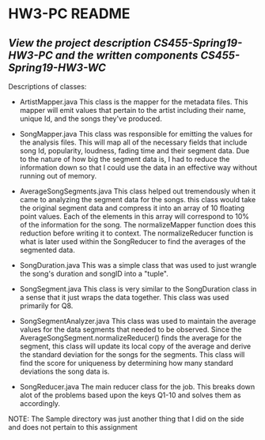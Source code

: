 # HW3-PC README

## *View the project description CS455-Spring19-HW3-PC and the written components CS455-Spring19-HW3-WC*

Descriptions of classes:
* ArtistMapper.java
        This class is the mapper for the metadata files. This mapper will emit values that pertain to the artist
        including their name, unique Id, and the songs they've produced.

* SongMapper.java
        This class was responsible for emitting the values for the analysis files. This will map all of the necessary
        fields that include song Id, popularity, loudness, fading time and their segment data.  Due to the nature of how big the segment data
        is, I had to reduce the information down so that I could use the data in an effective way without running out of memory.

* AverageSongSegments.java
        This class helped out tremendously when it came to analyzing the segment data for the songs.  this class would take the original
        segment data and compress it into an array of 10 floating point values.  Each of the elements in this array will correspond
        to 10% of the information for the song. The normalizeMapper function does this reduction before writing it to context.
        The normalizeReducer function is what is later used within the SongReducer to find the averages of the segmented data.

* SongDuration.java
        This was a simple class that was used to just wrangle the song's duration and songID into a "tuple".

* SongSegment.java
        This class is very similar to the SongDuration class in a sense that it just wraps the data together.  This class
        was used primarily for Q8.

* SongSegmentAnalyzer.java
        This class was used to maintain the average values for the data segments that needed to be observed.  Since the AverageSongSegment.normalizeReducer()
        finds the average for the segment, this class will update its local copy of the average and derive the standard deviation for the songs for the segments.
        This class will find the score for uniqueness by determining how many standard deviations the song data is.

* SongReducer.java
        The main reducer class for the job.  This breaks down alot of the problems based upon the keys Q1-10 and solves them as accordingly.

NOTE: The Sample directory was just another thing that I did on the side and does not pertain to this assignment
